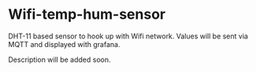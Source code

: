 # Wifi-temp-hum-sensor
 DHT-11 based sensor  to hook up with Wifi network. Values will be sent via MQTT and displayed with grafana.

Description will be added soon.